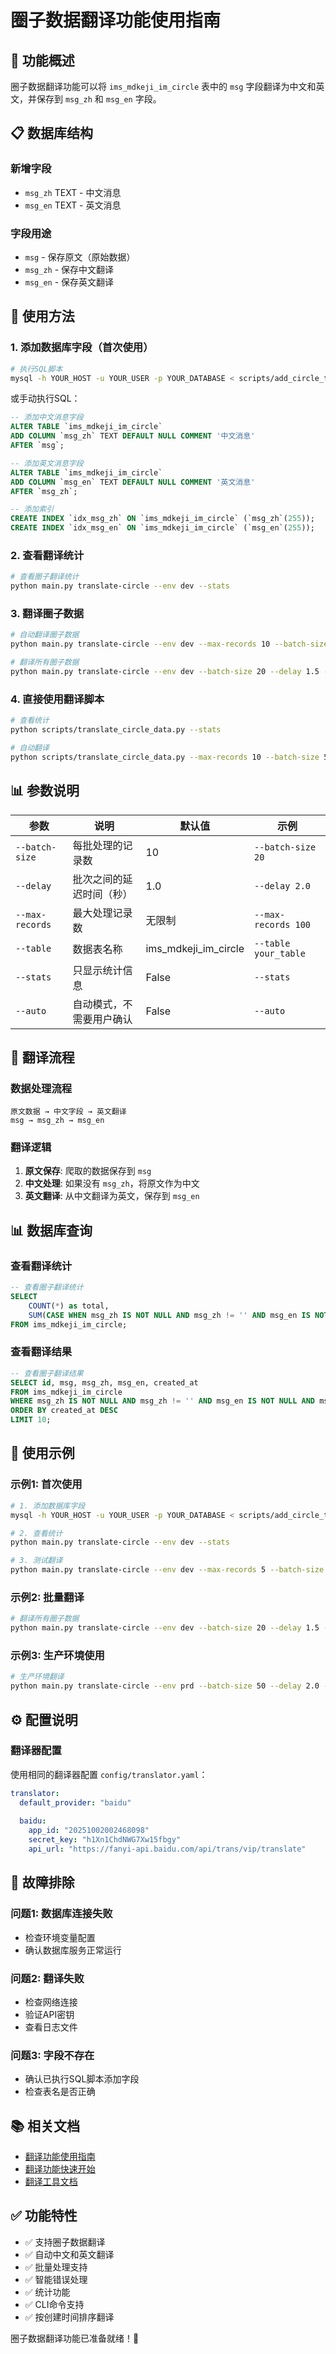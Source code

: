 # 圈子数据翻译功能使用指南

## 🎯 功能概述

圈子数据翻译功能可以将 `ims_mdkeji_im_circle` 表中的 `msg` 字段翻译为中文和英文，并保存到 `msg_zh` 和 `msg_en` 字段。

## 📋 数据库结构

### 新增字段
- `msg_zh` TEXT - 中文消息
- `msg_en` TEXT - 英文消息

### 字段用途
- `msg` - 保存原文（原始数据）
- `msg_zh` - 保存中文翻译
- `msg_en` - 保存英文翻译

## 🚀 使用方法

### 1. 添加数据库字段（首次使用）

```bash
# 执行SQL脚本
mysql -h YOUR_HOST -u YOUR_USER -p YOUR_DATABASE < scripts/add_circle_translation_fields.sql
```

或手动执行SQL：
```sql
-- 添加中文消息字段
ALTER TABLE `ims_mdkeji_im_circle` 
ADD COLUMN `msg_zh` TEXT DEFAULT NULL COMMENT '中文消息' 
AFTER `msg`;

-- 添加英文消息字段
ALTER TABLE `ims_mdkeji_im_circle` 
ADD COLUMN `msg_en` TEXT DEFAULT NULL COMMENT '英文消息' 
AFTER `msg_zh`;

-- 添加索引
CREATE INDEX `idx_msg_zh` ON `ims_mdkeji_im_circle` (`msg_zh`(255));
CREATE INDEX `idx_msg_en` ON `ims_mdkeji_im_circle` (`msg_en`(255));
```

### 2. 查看翻译统计

```bash
# 查看圈子翻译统计
python main.py translate-circle --env dev --stats
```

### 3. 翻译圈子数据

```bash
# 自动翻译圈子数据
python main.py translate-circle --env dev --max-records 10 --batch-size 5 --auto

# 翻译所有圈子数据
python main.py translate-circle --env dev --batch-size 20 --delay 1.5 --auto
```

### 4. 直接使用翻译脚本

```bash
# 查看统计
python scripts/translate_circle_data.py --stats

# 自动翻译
python scripts/translate_circle_data.py --max-records 10 --batch-size 5 --auto
```

## 📊 参数说明

| 参数 | 说明 | 默认值 | 示例 |
|------|------|--------|------|
| `--batch-size` | 每批处理的记录数 | 10 | `--batch-size 20` |
| `--delay` | 批次之间的延迟时间（秒） | 1.0 | `--delay 2.0` |
| `--max-records` | 最大处理记录数 | 无限制 | `--max-records 100` |
| `--table` | 数据表名称 | ims_mdkeji_im_circle | `--table your_table` |
| `--stats` | 只显示统计信息 | False | `--stats` |
| `--auto` | 自动模式，不需要用户确认 | False | `--auto` |

## 🔄 翻译流程

### 数据处理流程
```
原文数据 → 中文字段 → 英文翻译
msg → msg_zh → msg_en
```

### 翻译逻辑
1. **原文保存**: 爬取的数据保存到 `msg`
2. **中文处理**: 如果没有 `msg_zh`，将原文作为中文
3. **英文翻译**: 从中文翻译为英文，保存到 `msg_en`

## 📊 数据库查询

### 查看翻译统计
```sql
-- 查看圈子翻译统计
SELECT 
    COUNT(*) as total,
    SUM(CASE WHEN msg_zh IS NOT NULL AND msg_zh != '' AND msg_en IS NOT NULL AND msg_en != '' THEN 1 ELSE 0 END) as translated
FROM ims_mdkeji_im_circle;
```

### 查看翻译结果
```sql
-- 查看圈子翻译结果
SELECT id, msg, msg_zh, msg_en, created_at
FROM ims_mdkeji_im_circle 
WHERE msg_zh IS NOT NULL AND msg_zh != '' AND msg_en IS NOT NULL AND msg_en != ''
ORDER BY created_at DESC
LIMIT 10;
```

## 🎯 使用示例

### 示例1: 首次使用
```bash
# 1. 添加数据库字段
mysql -h YOUR_HOST -u YOUR_USER -p YOUR_DATABASE < scripts/add_circle_translation_fields.sql

# 2. 查看统计
python main.py translate-circle --env dev --stats

# 3. 测试翻译
python main.py translate-circle --env dev --max-records 5 --batch-size 2 --auto
```

### 示例2: 批量翻译
```bash
# 翻译所有圈子数据
python main.py translate-circle --env dev --batch-size 20 --delay 1.5 --auto
```

### 示例3: 生产环境使用
```bash
# 生产环境翻译
python main.py translate-circle --env prd --batch-size 50 --delay 2.0 --auto
```

## ⚙️ 配置说明

### 翻译器配置
使用相同的翻译器配置 `config/translator.yaml`：

```yaml
translator:
  default_provider: "baidu"
  
  baidu:
    app_id: "20251002002468098"
    secret_key: "h1Xn1ChdNWG7Xw15fbgy"
    api_url: "https://fanyi-api.baidu.com/api/trans/vip/translate"
```

## 🔧 故障排除

### 问题1: 数据库连接失败
- 检查环境变量配置
- 确认数据库服务正常运行

### 问题2: 翻译失败
- 检查网络连接
- 验证API密钥
- 查看日志文件

### 问题3: 字段不存在
- 确认已执行SQL脚本添加字段
- 检查表名是否正确

## 📚 相关文档

- [翻译功能使用指南](translation_guide.md)
- [翻译功能快速开始](../TRANSLATION_QUICKSTART.md)
- [翻译工具文档](translator.md)

## ✅ 功能特性

- ✅ 支持圈子数据翻译
- ✅ 自动中文和英文翻译
- ✅ 批量处理支持
- ✅ 智能错误处理
- ✅ 统计功能
- ✅ CLI命令支持
- ✅ 按创建时间排序翻译

圈子数据翻译功能已准备就绪！🎉
